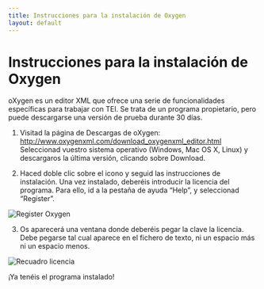 ```yaml
---
title: Instrucciones para la instalación de Oxygen
layout: default
---
```


# Instrucciones para la instalación de Oxygen

oXygen es un editor XML que ofrece una serie de funcionalidades específicas para trabajar con TEI. Se trata de un programa propietario, pero puede descargarse una versión de prueba durante 30 días.

1. Visitad la página de Descargas de oXygen:
<http://www.oxygenxml.com/download_oxygenxml_editor.html>
Seleccionad vuestro sistema operativo (Windows, Mac OS X, Linux) y descargaros la última versión, clicando sobre Download.

2. Haced doble clic sobre el icono y seguid las instrucciones de instalación. Una vez instalado, deberéis introducir la licencia del programa. Para ello, id a la pestaña de ayuda “Help”, y seleccionad “Register”.

![Register Oxygen](https://github.com/tthub-repo/ejercicios/blob/master/img/instalacion-oxygen-1.png?raw=true)

3. Os aparecerá una ventana donde deberéis pegar la clave la licencia. Debe pegarse tal cual aparece en el fichero de texto, ni un espacio más ni un espacio menos.

![Recuadro licencia](https://github.com/tthub-repo/ejercicios/blob/master/img/instalacion-oxygen-2.png?raw=true)

¡Ya tenéis el programa instalado!
